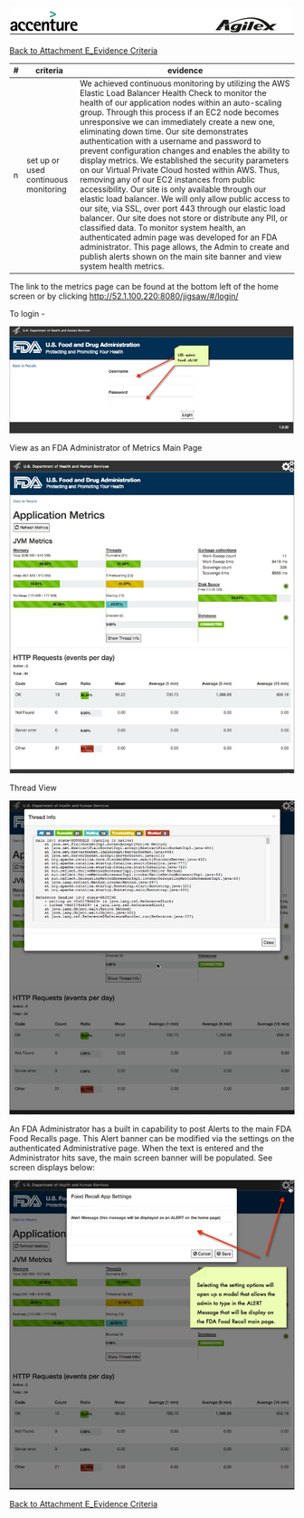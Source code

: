![alt tag](https://github.com/AccentureFed/18FRFQ-Response/blob/master/process-documentation/agile-process-photos/response-images/proposal-header.png?raw=true)

[Back to Attachment E_Evidence Criteria](https://github.com/AccentureFed/18FRFQ-Response/blob/master/process-documentation/evidence/README.md)

|#|criteria|evidence|
|-------|---------------|------------------|
|n|set up or used continuous monitoring |We achieved continuous monitoring by utilizing the AWS Elastic Load Balancer Health Check to monitor the health of our application nodes within an auto-scaling group. Through this process if an EC2 node becomes unresponsive we can immediately create a new one, eliminating down time. Our site demonstrates authentication with a username and password to prevent configuration changes and enables the ability to display metrics.  We established the security parameters on our Virtual Private Cloud hosted within AWS.  Thus, removing any of our EC2 instances from public accessibility.  Our site is only available through our elastic load balancer. We will only allow public access to our site, via SSL, over port 443 through our elastic load balancer. Our site does not store or distribute any PII, or classified data.  To monitor system health, an authenticated admin page was developed for an FDA administrator. This page allows, the Admin to create and publish alerts shown on the main site banner and view system health metrics. |


The link to the metrics page can be found at the bottom left of the home screen or by clicking http://52.1.100.220:8080/jigsaw/#/login/

To login - 

![alt tag](https://github.com/AccentureFed/18FRFQ-Response/blob/master/process-documentation/user-centric-design/design_evolution_images/metric_login.jpg?raw=true>)

View as an FDA Administrator of Metrics Main Page 

![alt tag](https://github.com/AccentureFed/18FRFQ-Response/blob/master/process-documentation/user-centric-design/design_evolution_images/metric_main_page.jpg?raw=true>)

Thread View

![alt tag](https://github.com/AccentureFed/18FRFQ-Response/blob/master/process-documentation/user-centric-design/design_evolution_images/metric_threadinfo.jpg?raw=true>)

An FDA Administrator has a built in capability to post Alerts to the main FDA Food Recalls page.  This Alert banner can be modified via the settings on the authenticated Administrative page. When the text is entered and the Administrator hits save, the main screen banner will be populated.  See screen displays below:

![alt tag](https://github.com/AccentureFed/18FRFQ-Response/blob/master/process-documentation/user-centric-design/design_evolution_images/Metric_setting.jpg?raw=true>)



[Back to Attachment E_Evidence Criteria](https://github.com/AccentureFed/18FRFQ-Response/blob/master/process-documentation/evidence/README.md)





